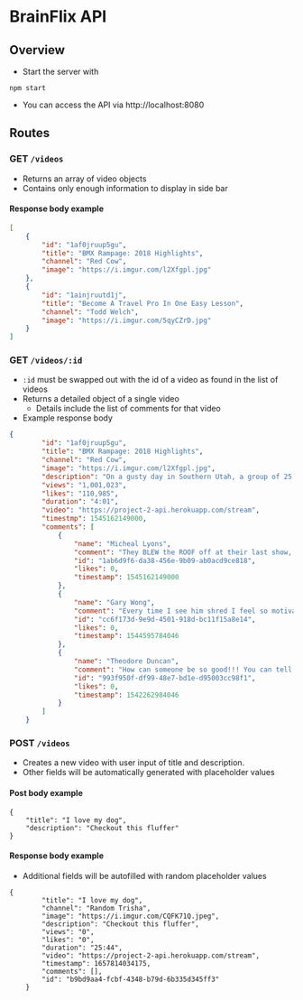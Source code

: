 # BrainFlix API

## Overview
- Start the server with 
```
npm start 
```
- You can access the API via http://localhost:8080

## Routes
### GET `/videos`
- Returns an array of video objects 
- Contains only enough information to display in side bar
#### Response body example
```json
[
    {   
        "id": "1af0jruup5gu", 
        "title": "BMX Rampage: 2018 Highlights", 
        "channel": "Red Cow", 
        "image": "https://i.imgur.com/l2Xfgpl.jpg" 
    },
    { 
        "id": "1ainjruutd1j", 
        "title": "Become A Travel Pro In One Easy Lesson", 
        "channel": "Todd Welch", 
        "image": "https://i.imgur.com/5qyCZrD.jpg"
    }
]
```

### GET `/videos/:id`
- `:id` must be swapped out with the id of a video as found in the list of videos
- Returns a detailed object of a single video
    -  Details include the list of comments for that video
- Example response body
```json
{ 
        "id": "1af0jruup5gu",
        "title": "BMX Rampage: 2018 Highlights",
        "channel": "Red Cow",
        "image": "https://i.imgur.com/l2Xfgpl.jpg",
        "description": "On a gusty day in Southern Utah, a group of 25 daring mountain bikers blew the doors off what is possible on two wheels, unleashing some of the biggest moments the sport has ever seen. While mother nature only allowed for one full run before the conditions made it impossible to ride, that was all that was needed for event veteran Kyle Strait, who won the event for the second time -- eight years after his first Red Cow Rampage title",
        "views": "1,001,023",
        "likes": "110,985",
        "duration": "4:01",
        "video": "https://project-2-api.herokuapp.com/stream",
        "timestmp": 1545162149000,
        "comments": [
            {
                "name": "Micheal Lyons",
                "comment": "They BLEW the ROOF off at their last show, once everyone started figuring out they were going. This is still simply the greatest opening of concert I have EVER witnessed.",
                "id": "1ab6d9f6-da38-456e-9b09-ab0acd9ce818",
                "likes": 0,
                "timestamp": 1545162149000
            },
            {
                "name": "Gary Wong",
                "comment": "Every time I see him shred I feel so motivated to get off my couch and hop on my board. He’s so talented! I wish I can ride like him one day so I can really enjoy myself!",
                "id": "cc6f173d-9e9d-4501-918d-bc11f15a8e14",
                "likes": 0,
                "timestamp": 1544595784046
            },
            {
                "name": "Theodore Duncan",
                "comment": "How can someone be so good!!! You can tell he lives for this and loves to do it every day. Everytime I see him I feel instantly happy! He’s definitely my favorite ever!",
                "id": "993f950f-df99-48e7-bd1e-d95003cc98f1",
                "likes": 0,
                "timestamp": 1542262984046
            }
        ] 
    }
```

### POST `/videos`
- Creates a new video with user input of title and description.
- Other fields will be automatically generated with placeholder values
#### Post body example
```
{
	"title": "I love my dog",
	"description": "Checkout this fluffer"
}
```
#### Response body example
- Additional fields will be autofilled with random placeholder values
```
{
        "title": "I love my dog",
        "channel": "Random Trisha",
        "image": "https://i.imgur.com/CQFK71Q.jpeg",
        "description": "Checkout this fluffer",
        "views": "0",
        "likes": "0",
        "duration": "25:44",
        "video": "https://project-2-api.herokuapp.com/stream",
        "timestamp": 1657814034175,
        "comments": [],
        "id": "b9bd9aa4-fcbf-4348-b79d-6b335d345ff3"
    }
```
